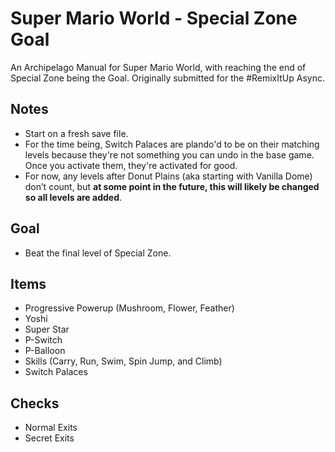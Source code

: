 # Super Mario World - Special Zone Goal
An Archipelago Manual for Super Mario World, with reaching the end of Special Zone being the Goal. Originally submitted for the #RemixItUp Async.

## **Notes**
- Start on a fresh save file.
- For the time being, Switch Palaces are plando'd to be on their matching levels because they're not something you can undo in the base game. Once you activate them, they're activated for good.
- For now, any levels after Donut Plains (aka starting with Vanilla Dome) don’t count, but **at some point in the future, this will likely be changed so all levels are added**.

## **Goal**
- Beat the final level of Special Zone.

## **Items**
- Progressive Powerup (Mushroom, Flower, Feather)
- Yoshi
- Super Star
- P-Switch
- P-Balloon
- Skills (Carry, Run, Swim, Spin Jump, and Climb)
- Switch Palaces

## **Checks**
- Normal Exits
- Secret Exits

